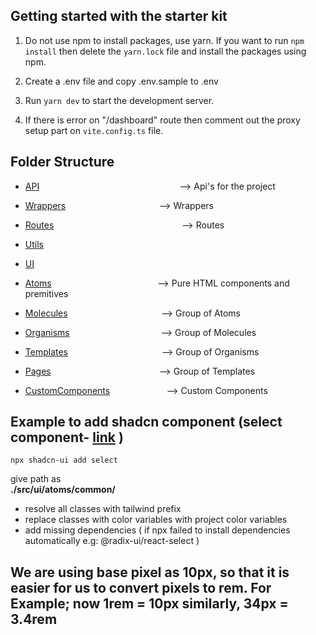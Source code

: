 
## Getting started with the starter kit

  

1. Do not use npm to install packages, use yarn. If you want to run `npm install` then delete the `yarn.lock` file and install the packages using npm.

2. Create a .env file and copy .env.sample to .env

3. Run `yarn dev` to start the development server.

4. If there is error on "/dashboard" route then comment out the proxy setup part on `vite.config.ts` file.

  

## Folder Structure

  

- [API](./src/api/readme.md)$~~~~~~~~~~~~~~~~~~~~~~~~~~~~~~~~~~~~~~~~~~~~~~~~~~~~~~~~~$--> Api's for the project

- [Wrappers](./src/api/wrappers/readme.md)$~~~~~~~~~~~~~~~~~~~~~~~~~~~~~~~~~~~~~~$--> Wrappers

- [Routes](./src/routes/readme.md)$~~~~~~~~~~~~~~~~~~~~~~~~~~~~~~~~~~~~~~~~~~~~~~~~~~~~$--> Routes

- [Utils](./src/utils/readme.md)

- [UI](./src/ui/readme.md)

- [Atoms](./src/ui/atoms/readme.md)$~~~~~~~~~~~~~~~~~~~~~~~~~~~~~~~~~~~~~~~~~~~$--> Pure HTML components and premitives

- [Molecules](./src/ui/molecules/readme.md)$~~~~~~~~~~~~~~~~~~~~~~~~~~~~~~~~~~~~~~$--> Group of Atoms

- [Organisms](./src/ui/organisms/readme.md)$~~~~~~~~~~~~~~~~~~~~~~~~~~~~~~~~~~~~~$--> Group of Molecules

- [Templates](./src/ui/templates/readme.md)$~~~~~~~~~~~~~~~~~~~~~~~~~~~~~~~~~~~~~~$--> Group of Organisms

- [Pages](./src/ui/pages/readme.md)$~~~~~~~~~~~~~~~~~~~~~~~~~~~~~~~~~~~~~~~~~~~~$--> Group of Templates

- [CustomComponents](./src/ui/customComponents/readme.md)$~~~~~~~~~~~~~~~~~~~~~~~$--> Custom Components

  

## Example to add shadcn component (select component- [link](https://ui.shadcn.com/docs/components/select) )

	npx shadcn-ui add select
give path as      
 **./src/ui/atoms/common/**
 
- resolve all classes with tailwind prefix
- replace classes with color variables with project color variables
- add missing dependencies ( if npx failed to install dependencies automatically e.g: @radix-ui/react-select )


## We are using base pixel as 10px, so that it is easier for us to convert pixels to rem. For Example; now 1rem = 10px similarly, 34px = 3.4rem 
